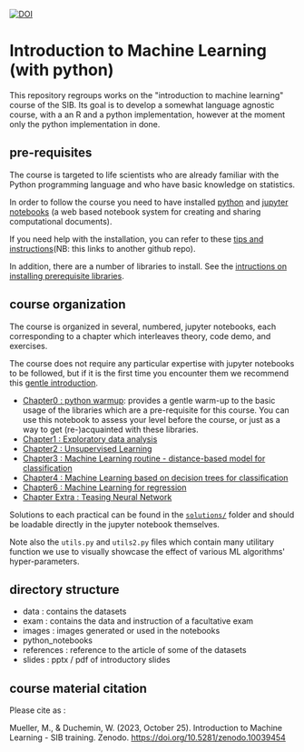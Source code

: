 


[![DOI](https://zenodo.org/badge/DOI/10.5281/zenodo.10039454.svg)](https://doi.org/10.5281/zenodo.10039454)

# Introduction to Machine Learning (with python)

This repository regroups works on the "introduction to machine learning" course of the SIB.
Its goal is to develop a somewhat language agnostic course, with a an R and a python implementation, however at the moment only the python implementation in done.

## pre-requisites

The course is targeted to life scientists who are already familiar with the Python programming language and who have basic knowledge on statistics.

In order to follow the course you need to have installed [python](https://www.python.org/) and [jupyter notebooks](https://www.jupyter.org/) (a web based notebook system for creating and sharing computational documents). 

If you need help with the installation, you can refer to these [tips and instructions](https://github.com/sib-swiss/first-steps-with-python-training/blob/master/setting_up_your_environment.md)(NB: this links to another github repo).


In addition, there are a number of libraries to install.
See the [intructions on installing prerequisite libraries](env_setup.md).


## course organization 

The course is organized in several, numbered, jupyter notebooks, each corresponding to a chapter which interleaves theory, code demo, and exercises.

The course does not require any particular expertise with jupyter notebooks to be followed, but if it is the first time you encounter them we recommend this [gentle introduction](https://realpython.com/jupyter-notebook-introduction/).

 * [Chapter0 : python warmup](python_notebooks/Chapter_0_python_warmup.ipynb): provides a gentle warm-up to the basic usage of the libraries which are a pre-requisite for this course. You can use this notebook to assess your level before the course, or just as a way to get (re-)acquainted with these libraries.
 * [Chapter1 : Exploratory data analysis](python_notebooks/Chapter_1_Exploratory_Data_Analysis.ipynb)
 * [Chapter2 : Unsupervised Learning](python_notebooks/Chapter_2_unsupervised_learning.ipynb)
 * [Chapter3 : Machine Learning routine - distance-based model for classification](python_notebooks/Chapter_3_Machine_Learning_routine__distance_based_model_for_classification.ipynb)
 * [Chapter4 : Machine Learning based on decision trees for classification](python_notebooks/Chapter_4_Machine_Learning_based_on_decision_trees_for_classification.ipynb)
 * [Chapter6 : Machine Learning for regression](python_notebooks/Chapter_5_Machine_Learning_for_regression.ipynb)
 * [Chapter Extra : Teasing Neural Network](python_notebooks/Chapter_Extra_Teasing_Neural_Network.ipynb)

Solutions to each practical can be found in the [`solutions/`](python_notebooks/solutions/) folder and should be loadable directly in the jupyter notebook themselves.

Note also the `utils.py` and `utils2.py` files which contain many utilitary function we use to visually showcase the effect of various ML algorithms' hyper-parameters.



## directory structure


* data : contains the datasets
* exam : contains the data and instruction of a facultative exam
* images : images generated or used in the notebooks
* python_notebooks
* references : reference to the article of some of the datasets
* slides : pptx / pdf of introductory slides 


## course material citation

Please cite as : 

Mueller, M., & Duchemin, W. (2023, October 25). Introduction to Machine Learning - SIB training. Zenodo. https://doi.org/10.5281/zenodo.10039454

